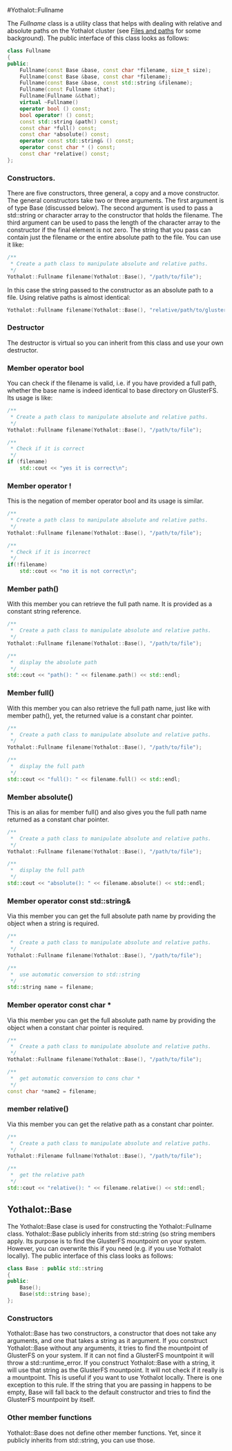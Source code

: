 #Yothalot::Fullname

The *Fullname* class is a utility class that helps with dealing with relative
and absolute paths on the Yothalot cluster (see [Files and paths](Yothalot/files "Files and paths")
for some background). The public interface of this class looks as follows:
```cpp
class Fullname
{
public:
    Fullname(const Base &base, const char *filename, size_t size);
    Fullname(const Base &base, const char *filename);
    Fullname(const Base &base, const std::string &filename);
    Fullname(const Fullname &that);
    Fullname(Fullname &&that);
    virtual ~Fullname()
    operator bool () const;
    bool operator! () const;
    const std::string &path() const;
    const char *full() const;
    const char *absolute() const;
    operator const std::string& () const;
    operator const char * () const;
    const char *relative() const;
};
```

### Constructors.

There are five constructors, three general, a copy and a move constructor.
The general constructors take two or three arguments. The first argument is of type
Base (discussed below). The second argument is used to pass a std::string
or character array to the constructor that holds the filename. The third argument can be used to pass
the length of the character array to the constructor if the final element
is not zero. The string that you pass can contain just the filename or
the entire absolute path to the file.
You can use it like:
```cpp
/**
 * Create a path class to manipulate absolute and relative paths.
 */
Yothalot::Fullname filename(Yothalot::Base(), "/path/to/file");
```
In this case the string passed to the constructor as an absolute path to
a file. Using relative paths is almost identical:
 
```cpp
Yothalot::Fullname filename(Yothalot::Base(), "relative/path/to/glusterfs/file");
```


### Destructor

The destructor is virtual so you can inherit from this class and use your
own destructor.


### Member operator bool

You can check if the filename is valid, i.e. if you have provided a full
path, whether the base name is indeed identical to base directory on GlusterFS.
Its usage is like:

```cpp
/**
 * Create a path class to manipulate absolute and relative paths.
 */
Yothalot::Fullname filename(Yothalot::Base(), "/path/to/file");

/**
 * Check if it is correct
 */
if (filename)
    std::cout << "yes it is correct\n";
```

### Member operator !

This is the negation of member operator bool and its usage is similar.
```cpp
/**
 * Create a path class to manipulate absolute and relative paths.
 */
Yothalot::Fullname filename(Yothalot::Base(), "/path/to/file");

/**
 * Check if it is incorrect
 */
if(!filename)
    std::cout << "no it is not correct\n";
```

### Member path()

With this member you can retrieve the full path name. It is provided as 
a constant string reference.
```cpp
/**
 *  Create a path class to manipulate absolute and relative paths.
 */
Yothalot::Fullname filename(Yothalot::Base(), "/path/to/file");

/**
 *  display the absolute path
 */
std::cout << "path(): " << filename.path() << std::endl;
```

### Member full()

With this member you can also retrieve the full path name, just like with
member path(), yet, the returned value is a constant char pointer.
```cpp
/**
 *  Create a path class to manipulate absolute and relative paths.
 */
Yothalot::Fullname filename(Yothalot::Base(), "/path/to/file");

/**
 *  display the full path
 */
std::cout << "full(): " << filename.full() << std::endl;
```


### Member absolute()

This is an alias for member full() and also gives you the full path name
returned as a constant char pointer.
```cpp
/**
 *  Create a path class to manipulate absolute and relative paths.
 */
Yothalot::Fullname filename(Yothalot::Base(), "/path/to/file");

/**
 *  display the full path
 */
std::cout << "absolute(): " << filename.absolute() << std::endl;
```

### Member operator const std::string&

Via this member you can get the full absolute path name by providing the
object when a string is required.
```cpp
/**
 *  Create a path class to manipulate absolute and relative paths.
 */
Yothalot::Fullname filename(Yothalot::Base(), "/path/to/file");

/**
 *  use automatic conversion to std::string
 */
std::string name = filename;
```

### Member operator const char *

Via this member you can get the full absolute path name by providing the
object when a constant char pointer is required.
```cpp
/**
 *  Create a path class to manipulate absolute and relative paths.
 */
Yothalot::Fullname filename(Yothalot::Base(), "/path/to/file");

/**
 *  get automatic conversion to cons char *
 */
const char *name2 = filename;
```

### member relative()

Via this member you can get the relative path as a constant char pointer.
```cpp
/**
 *  Create a path class to manipulate absolute and relative paths.
 */
Yothalot::Filename fullname(Yothalot::Base(), "/path/to/file");

/**
 *  get the relative path
 */
std::cout << "relative(): " << filename.relative() << std::endl;
```

## Yothalot::Base

The Yothalot::Base clase is used for constructing the Yothalot::Fullname
class. Yothalot::Base publicly inherits from std::string (so string members apply.
Its purpose is to find the GlusterFS mountpoint on your system. However,
you can overwrite this if you need (e.g. if you use Yothalot locally).
The public interface of this class looks as follows:

```cpp
class Base : public std::string
{
public:
    Base();
    Base(std::string base);
};
```


### Constructors

Yothalot::Base has two constructors, a constructor that does not take any
arguments, and one that takes a string as it argument. If you construct
Yothalot::Base without any arguments, it tries to find the mountpoint of
GlusterFS on your system. If it can not find a GlusterFS mountpoint it will
throw a std::runtime_error. If you construct Yothalot::Base with a string,
it will use that string as the GlusterFS mountpoint. It will not check if
it really is a mountpoint. This is useful if you want to use Yothalot
locally. There is one exception to this rule. If the string that you are
passing in happens to be empty, Base will fall back to the default constructor
and tries to find the GlusterFS mountpoint by itself.


### Other member functions

Yothalot::Base does not define other member functions. Yet, since it publicly
inherits from std::string, you can use those.

